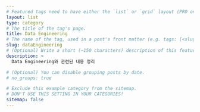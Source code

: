 ```yaml
---
# Featured tags need to have either the `list` or `grid` layout (PRO only).
layout: list
type: category
# The title of the tag's page.
title: Data Engineering
# The name of the tag, used in a post's front matter (e.g. tags: [<slug>]).
slug: dataEngineering
# (Optional) Write a short (~150 characters) description of this featured tag.
description: >
  Data Engineering와 관련된 내용 정리

# (Optional) You can disable grouping posts by date.
# no_groups: true

# Exclude this example category from the sitemap.
# DON'T USE THIS SETTING IN YOUR CATEGORIES!
sitemap: false
---
```

